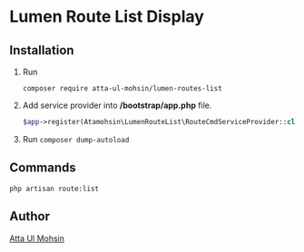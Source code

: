 # Lumen Route List Display


## Installation

1. Run
    ```
    composer require atta-ul-mohsin/lumen-routes-list
    ```

2. Add service provider into **/bootstrap/app.php** file.
    ```php
    $app->register(Atamohsin\LumenRouteList\RouteCmdServiceProvider::class);
    ```
3. Run ```composer dump-autoload```

## Commands

```
php artisan route:list
```


## Author

<a href="#">Atta Ul Mohsin</a>